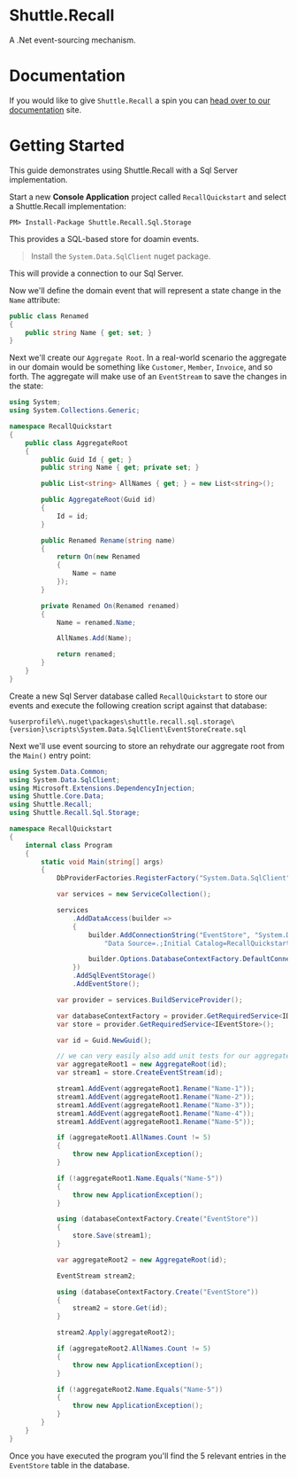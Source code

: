 # Shuttle.Recall

A .Net event-sourcing mechanism.

# Documentation

If you would like to give `Shuttle.Recall` a spin you can [head over to our documentation](http://shuttle.github.io/shuttle-recall/) site.

# Getting Started

This guide demonstrates using Shuttle.Recall with a Sql Server implementation.

Start a new **Console Application** project called `RecallQuickstart` and select a Shuttle.Recall implementation:

```
PM> Install-Package Shuttle.Recall.Sql.Storage
```

This provides a SQL-based store for doamin events.

> Install the `System.Data.SqlClient` nuget package.

This will provide a connection to our Sql Server.

Now we'll define the domain event that will represent a state change in the `Name` attribute:

```c#
public class Renamed
{
    public string Name { get; set; }
}
```

Next we'll create our `Aggregate Root`.  In a real-world scenario the aggregate in our domain would be something like `Customer`, `Member`, `Invoice`, and so forth.  The aggregate will make use of an `EventStream` to save the changes in the state:

```c#
using System;
using System.Collections.Generic;

namespace RecallQuickstart
{
    public class AggregateRoot
    {
        public Guid Id { get; }
        public string Name { get; private set; }

        public List<string> AllNames { get; } = new List<string>();

        public AggregateRoot(Guid id)
        {
            Id = id;
        }

        public Renamed Rename(string name)
        {
            return On(new Renamed
            {
                Name = name
            });
        }

        private Renamed On(Renamed renamed)
        {
            Name = renamed.Name;

            AllNames.Add(Name);

            return renamed;
        }
    }
}
```

Create a new Sql Server database called `RecallQuickstart` to store our events and execute the following creation script against that database:

```
%userprofile%\.nuget\packages\shuttle.recall.sql.storage\{version}\scripts\System.Data.SqlClient\EventStoreCreate.sql
```

Next we'll use event sourcing to store an rehydrate our aggregate root from the `Main()` entry point:

``` c#
using System.Data.Common;
using System.Data.SqlClient;
using Microsoft.Extensions.DependencyInjection;
using Shuttle.Core.Data;
using Shuttle.Recall;
using Shuttle.Recall.Sql.Storage;

namespace RecallQuickstart
{
    internal class Program
    {
        static void Main(string[] args)
        {
            DbProviderFactories.RegisterFactory("System.Data.SqlClient", SqlClientFactory.Instance);

            var services = new ServiceCollection();

            services
                .AddDataAccess(builder =>
                {
                    builder.AddConnectionString("EventStore", "System.Data.SqlClient",
                        "Data Source=.;Initial Catalog=RecallQuickstart;user id=sa;password=Pass!000");

                    builder.Options.DatabaseContextFactory.DefaultConnectionStringName = "EventStore";
                })
                .AddSqlEventStorage()
                .AddEventStore();

            var provider = services.BuildServiceProvider();

            var databaseContextFactory = provider.GetRequiredService<IDatabaseContextFactory>();
            var store = provider.GetRequiredService<IEventStore>();

            var id = Guid.NewGuid();

            // we can very easily also add unit tests for our aggregate in a separate project... done here as an example
            var aggregateRoot1 = new AggregateRoot(id);
            var stream1 = store.CreateEventStream(id);

            stream1.AddEvent(aggregateRoot1.Rename("Name-1"));
            stream1.AddEvent(aggregateRoot1.Rename("Name-2"));
            stream1.AddEvent(aggregateRoot1.Rename("Name-3"));
            stream1.AddEvent(aggregateRoot1.Rename("Name-4"));
            stream1.AddEvent(aggregateRoot1.Rename("Name-5"));

            if (aggregateRoot1.AllNames.Count != 5)
            {
                throw new ApplicationException();
            }

            if (!aggregateRoot1.Name.Equals("Name-5"))
            {
                throw new ApplicationException();
            }

            using (databaseContextFactory.Create("EventStore"))
            {
                store.Save(stream1);
            }

            var aggregateRoot2 = new AggregateRoot(id);

            EventStream stream2;

            using (databaseContextFactory.Create("EventStore"))
            {
                stream2 = store.Get(id);
            }

            stream2.Apply(aggregateRoot2);

            if (aggregateRoot2.AllNames.Count != 5)
            {
                throw new ApplicationException();
            }

            if (!aggregateRoot2.Name.Equals("Name-5"))
            {
                throw new ApplicationException();
            }
        }
    }
}
```

Once you have executed the program you'll find the 5 relevant entries in the `EventStore` table in the database.